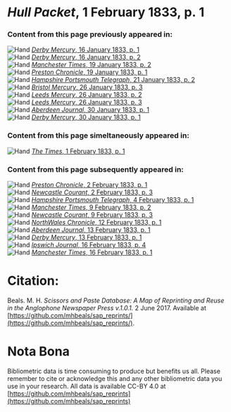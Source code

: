 # *Hull Packet*, 1 February 1833, p. 1  
  
### Content from this page previously appeared in:  
![Hand](http://scissorsandpaste.net/wp-content/uploads/2017/06/smallhandpointer.png) [*Derby Mercury*, 16 January 1833, p. 1](https://mhbeals.github.io/sap_html/Derby-Mercury/Derby-Mercury-16-January-1833-p-1)  
![Hand](http://scissorsandpaste.net/wp-content/uploads/2017/06/smallhandpointer.png) [*Derby Mercury*, 16 January 1833, p. 2](https://mhbeals.github.io/sap_html/Derby-Mercury/Derby-Mercury-16-January-1833-p-2)  
![Hand](http://scissorsandpaste.net/wp-content/uploads/2017/06/smallhandpointer.png) [*Manchester Times*, 19 January 1833, p. 2](https://mhbeals.github.io/sap_html/Manchester-Times/Manchester-Times-19-January-1833-p-2)  
![Hand](http://scissorsandpaste.net/wp-content/uploads/2017/06/smallhandpointer.png) [*Preston Chronicle*, 19 January 1833, p. 1](https://mhbeals.github.io/sap_html/Preston-Chronicle/Preston-Chronicle-19-January-1833-p-1)  
![Hand](http://scissorsandpaste.net/wp-content/uploads/2017/06/smallhandpointer.png) [*Hampshire Portsmouth Telegraph*, 21 January 1833, p. 2](https://mhbeals.github.io/sap_html/Hampshire-Portsmouth-Telegraph/Hampshire-Portsmouth-Telegraph-21-January-1833-p-2)  
![Hand](http://scissorsandpaste.net/wp-content/uploads/2017/06/smallhandpointer.png) [*Bristol Mercury*, 26 January 1833, p. 3](https://mhbeals.github.io/sap_html/Bristol-Mercury/Bristol-Mercury-26-January-1833-p-3)  
![Hand](http://scissorsandpaste.net/wp-content/uploads/2017/06/smallhandpointer.png) [*Leeds Mercury*, 26 January 1833, p. 2](https://mhbeals.github.io/sap_html/Leeds-Mercury/Leeds-Mercury-26-January-1833-p-2)  
![Hand](http://scissorsandpaste.net/wp-content/uploads/2017/06/smallhandpointer.png) [*Leeds Mercury*, 26 January 1833, p. 3](https://mhbeals.github.io/sap_html/Leeds-Mercury/Leeds-Mercury-26-January-1833-p-3)  
![Hand](http://scissorsandpaste.net/wp-content/uploads/2017/06/smallhandpointer.png) [*Aberdeen Journal*, 30 January 1833, p. 1](https://mhbeals.github.io/sap_html/Aberdeen-Journal/Aberdeen-Journal-30-January-1833-p-1)  
![Hand](http://scissorsandpaste.net/wp-content/uploads/2017/06/smallhandpointer.png) [*Derby Mercury*, 30 January 1833, p. 1](https://mhbeals.github.io/sap_html/Derby-Mercury/Derby-Mercury-30-January-1833-p-1)  
  
### Content from this page simeltaneously appeared in:  
![Hand](http://scissorsandpaste.net/wp-content/uploads/2017/06/smallhandpointer.png) [*The Times*, 1 February 1833, p. 1](https://mhbeals.github.io/sap_html/The-Times/The-Times-1-February-1833-p-1)  
  
### Content from this page subsequently appeared in:  
![Hand](http://scissorsandpaste.net/wp-content/uploads/2017/06/smallhandpointer.png) [*Preston Chronicle*, 2 February 1833, p. 1](https://mhbeals.github.io/sap_html/Preston-Chronicle/Preston-Chronicle-2-February-1833-p-1)  
![Hand](http://scissorsandpaste.net/wp-content/uploads/2017/06/smallhandpointer.png) [*Newcastle Courant*, 2 February 1833, p. 3](https://mhbeals.github.io/sap_html/Newcastle-Courant/Newcastle-Courant-2-February-1833-p-3)  
![Hand](http://scissorsandpaste.net/wp-content/uploads/2017/06/smallhandpointer.png) [*Hampshire Portsmouth Telegraph*, 4 February 1833, p. 1](https://mhbeals.github.io/sap_html/Hampshire-Portsmouth-Telegraph/Hampshire-Portsmouth-Telegraph-4-February-1833-p-1)  
![Hand](http://scissorsandpaste.net/wp-content/uploads/2017/06/smallhandpointer.png) [*Manchester Times*, 9 February 1833, p. 2](https://mhbeals.github.io/sap_html/Manchester-Times/Manchester-Times-9-February-1833-p-2)  
![Hand](http://scissorsandpaste.net/wp-content/uploads/2017/06/smallhandpointer.png) [*Newcastle Courant*, 9 February 1833, p. 3](https://mhbeals.github.io/sap_html/Newcastle-Courant/Newcastle-Courant-9-February-1833-p-3)  
![Hand](http://scissorsandpaste.net/wp-content/uploads/2017/06/smallhandpointer.png) [*NorthWales Chronicle*, 12 February 1833, p. 1](https://mhbeals.github.io/sap_html/NorthWales-Chronicle/NorthWales-Chronicle-12-February-1833-p-1)  
![Hand](http://scissorsandpaste.net/wp-content/uploads/2017/06/smallhandpointer.png) [*Aberdeen Journal*, 13 February 1833, p. 1](https://mhbeals.github.io/sap_html/Aberdeen-Journal/Aberdeen-Journal-13-February-1833-p-1)  
![Hand](http://scissorsandpaste.net/wp-content/uploads/2017/06/smallhandpointer.png) [*Derby Mercury*, 13 February 1833, p. 1](https://mhbeals.github.io/sap_html/Derby-Mercury/Derby-Mercury-13-February-1833-p-1)  
![Hand](http://scissorsandpaste.net/wp-content/uploads/2017/06/smallhandpointer.png) [*Ipswich Journal*, 16 February 1833, p. 4](https://mhbeals.github.io/sap_html/Ipswich-Journal/Ipswich-Journal-16-February-1833-p-4)  
![Hand](http://scissorsandpaste.net/wp-content/uploads/2017/06/smallhandpointer.png) [*Manchester Times*, 16 February 1833, p. 1](https://mhbeals.github.io/sap_html/Manchester-Times/Manchester-Times-16-February-1833-p-1)  


# Citation: 

Beals. M. H. *Scissors and Paste Database: A Map of Reprinting and Reuse in the Anglophone Newspaper Press v.1.0.1.* 2 June 2017. Available at [https://github.com/mhbeals/sap_reprints/](https://github.com/mhbeals/sap_reprints/). 

# Nota Bona

Bibliometric data is time consuming to produce but benefits us all. Please remember to cite or acknowledge this and any other bibliometric data you use in your research. All data is available CC-BY 4.0 at [https://github.com/mhbeals/sap_reprints](https://github.com/mhbeals/sap_reprints)